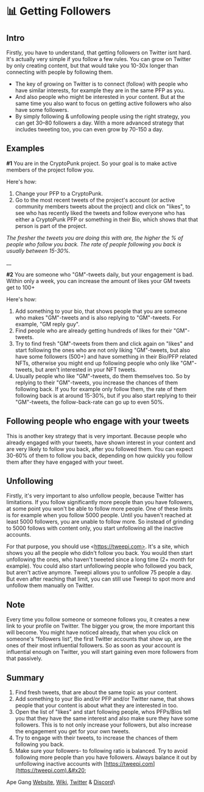 # 📊 Getting Followers

## Intro

Firstly, you have to understand, that getting followers on Twitter isnt hard. It's actually very simple if you follow a few rules. You can grow on Twitter by only creating content, but that would take you 10-30x longer than connecting with people by following them.

* The key of growing on Twitter is to connect (follow) with people who have similar interests, for example they are in the same PFP as you.&#x20;
* And also people who might be interested in your content. But at the same time you also want to focus on getting active followers who also have some followers.
* By simply following & unfollowing people using the right strategy, you can get 30–80 followers a day. With a more advanced strategy that includes tweeting too, you can even grow by 70-150 a day.

## Examples

**#1** You are in the CryptoPunk project. So your goal is to make active members of the project follow you.

Here's how:

1. Change your PFP to a CryptoPunk.
2. Go to the most recent tweets of the project's account (or active community members tweets about the project) and click on "likes", to see who has recently liked the tweets and follow everyone who has either a CryptoPunk PFP or something in their Bio, which shows that that person is part of the project.

_The fresher the tweets you are doing this with are, the higher the % of people who follow you back. The rate of people following you back is usually between 15-30%._

__

**#2** You are someone who "GM"-tweets daily, but your engagement is bad. Within only a week, you can increase the amount of likes your GM tweets get to 100+

Here's how:

1. Add something to your bio, that shows people that you are someone who makes "GM"-tweets and is also replying to "GM"-tweets. For example, "GM reply guy".
2. Find people who are already getting hundreds of likes for their "GM"-tweets.&#x20;
3. Try to find fresh "GM"-tweets from them and click again on "likes" and start following the ones who are not only liking "GM"-tweets, but also have some followers (500+) and have something in their Bio/PFP related NFTs, otherwise you might end up following people who only like "GM"-tweets, but aren't interested in your NFT tweets.
4. Usually people who like "GM"-tweets, do them themselves too. So by replying to their "GM"-tweets, you increase the chances of them following back. If you for example only follow them, the rate of them following back is at around 15-30%, but if you also start replying to their "GM"-tweets, the follow-back-rate can go up to even 50%.

## Following people who engage with your tweets

This is another key strategy that is very important. Because people who already engaged with your tweets, have shown interest in your content and are very likely to follow you back, after you followed them. You can expect 30-60% of them to follow you back, depending on how quickly you follow them after they have engaged with your tweet.

## Unfollowing

Firstly, it's very important to also unfollow people, because Twitter has limitations. If you follow significantly more people than you have followers, at some point you won't be able to follow more people. One of these limits is for example when you follow 5000 people. Until you haven't reached at least 5000 followers, you are unable to follow more. So instead of grinding to 5000 follows with content only, you start unfollowing all the inactive accounts.

For that purpose, you should use \<https://tweepi.com>. It's a site, which shows you all the people who didn't follow you back. You would then start unfollowing the ones, who haven't tweeted since a long time (2+ month for example). You could also start unfollowing people who followed you back, but aren't active anymore. Tweepi allows you to unfollow 75 people a day. But even after reaching that limit, you can still use Tweepi to spot more and unfollow them manually on Twitter.

## Note

Every time you follow someone or someone follows you, it creates a new link to your profile on Twitter. The bigger you grow, the more important this will become. You might have noticed already, that when you click on someone's “followers list”, the first Twitter accounts that show up, are the ones of their most influential followers. So as soon as your account is influential enough on Twitter, you will start gaining even more followers from that passively.

## Summary

1. Find fresh tweets, that are about the same topic as your content.
2. Add something to your Bio and/or PFP and/or Twitter name, that shows people that your content is about what they are interested in too.
3. Open the list of "likes" and start following people, whos PFPs/Bios tell you that they have the same interest and also make sure they have some followers. This is to not only increase your followers, but also increase the engagement you get for your own tweets.
4. Try to engage with their tweets, to increase the chances of them following you back.
5. Make sure your followers- to following ratio is balanced. Try to avoid following more people than you have followers. Always balance it out by unfollowing inactive accounts with [https://tweepi.com](https://tweepi.com).&#x20;

Ape Gang [Website](https://apegang.art/), [Wiki](https://wiki.apegang.art/), [Twitter](https://twitter.com/ApeGangNFT) & [Discord](https://discord.gg/Gb7yWGnwWT)\
